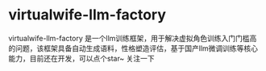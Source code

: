 # virtualwife-llm-factory
virtualwife-llm-factory 是一个llm训练框架，用于解决虚拟角色训练入门门槛高的问题，该框架具备自动生成语料，性格塑造评估，基于国产llm微调训练等核心能力，目前还在开发，可以点个star~ 关注一下
